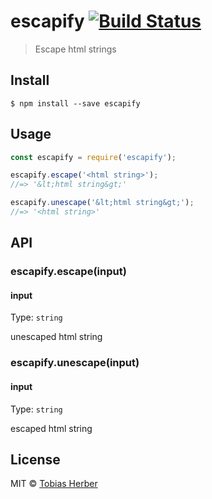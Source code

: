 # escapify [![Build Status](https://travis-ci.org/tobihrbr/escapify.svg?branch=master)](https://travis-ci.org/tobihrbr/escapify)

> Escape html strings

## Install

```
$ npm install --save escapify
```

## Usage

```js
const escapify = require('escapify');

escapify.escape('<html string>');
//=> '&lt;html string&gt;'

escapify.unescape('&lt;html string&gt;');
//=> '<html string>'
```

## API

### escapify.escape(input)

#### input

Type: `string`

unescaped html string

### escapify.unescape(input)

#### input

Type: `string`

escaped html string

## License

MIT © [Tobias Herber](https://tobihrbr.com)

